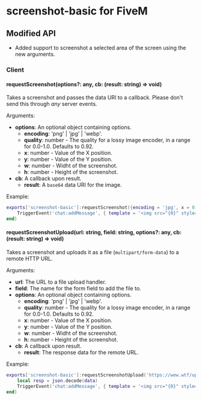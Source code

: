 # screenshot-basic for FiveM

## Modified API
+ Added support to screenshot a selected area of the screen using the new arguments.

### Client

#### requestScreenshot(options?: any, cb: (result: string) => void)
Takes a screenshot and passes the data URI to a callback. Please don't send this through _any_ server events.

Arguments:
* **options**: An optional object containing options.
  * **encoding**: 'png' | 'jpg' | 'webp'.
  * **quality**: number - The quality for a lossy image encoder, in a range for 0.0-1.0. Defaults to 0.92.
  * **x**: number - Value of the X position.
  * **y**: number - Value of the Y position.
  * **w**: number - Widht of the screenshot.
  * **h**: number - Height of the screenshot.
* **cb**: A callback upon result.
  * **result**: A `base64` data URI for the image.

Example:

```lua
exports['screenshot-basic']:requestScreenshot({encoding = 'jpg', x = 0, y = 0, w = 1920, h = 1080}, function(data)
    TriggerEvent('chat:addMessage', { template = '<img src="{0}" style="max-width: 300px;" />', args = { data } })
end)
```

#### requestScreenshotUpload(url: string, field: string, options?: any, cb: (result: string) => void)
Takes a screenshot and uploads it as a file (`multipart/form-data`) to a remote HTTP URL.

Arguments:
* **url**: The URL to a file upload handler.
* **field**: The name for the form field to add the file to.
* **options**: An optional object containing options.
  * **encoding**: 'png' | 'jpg' | 'webp'.
  * **quality**: number - The quality for a lossy image encoder, in a range for 0.0-1.0. Defaults to 0.92.
  * **x**: number - Value of the X position.
  * **y**: number - Value of the Y position.
  * **w**: number - Widht of the screenshot.
  * **h**: number - Height of the screenshot.
* **cb**: A callback upon result.
  * **result**: The response data for the remote URL.

Example:

```lua
exports['screenshot-basic']:requestScreenshotUpload('https://wew.wtf/upload.php', 'files[]', {encoding = 'jpg', x = 0, y = 0, w = 1920, h = 1080}, function(data)
    local resp = json.decode(data)
    TriggerEvent('chat:addMessage', { template = '<img src="{0}" style="max-width: 300px;" />', args = { resp.files[1].url } })
end)
```
